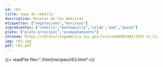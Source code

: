 ```yaml
---
id: r63
title: sopa de cebolla
description: Recetas de las Américas
etiquettas: ["vegetariano","mariscos"]
ingredientes: ["cebolla","mantequilla","caldo","pan","queso"]
plato: ["plato principal","acompañamiento"]
chronam: https://chroniclingamerica.loc.gov/lccn/sn86002403/1935-11-11/ed-1/seq-3/
jpg: r63.jpg
pdf: r63.pdf
---
```


{{< readFile file="./html/recipes/r63.html">}}